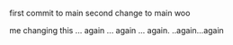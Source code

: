 first commit to main
second change to main
woo

me changing this ... again ... again ... again. ..again...again
